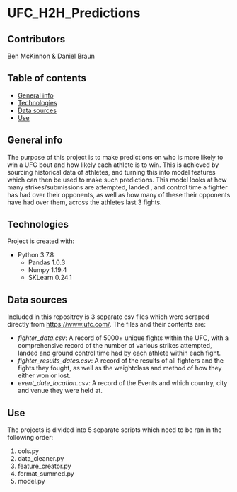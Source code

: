 # UFC_H2H_Predictions

## Contributors
Ben McKinnon & Daniel Braun

## Table of contents
* [General info](#general-info)
* [Technologies](#technologies)
* [Data sources](#data-sources)
* [Use](#use)

## General info
The purpose of this project is to make predictions on who is more likely to win a UFC bout and how likely each athlete is to win. This is achieved by sourcing historical data of athletes, and turning this into model features which can then be used to make such predictions. This model looks at how many strikes/submissions are attempted, landed , and control time a fighter has had over their opponents, as well as how many of these their opponents have had over them, across the athletes last 3 fights.

## Technologies
Project is created with:
* Python 3.7.8
  * Pandas 1.0.3
  * Numpy 1.19.4
  * SKLearn 0.24.1

## Data sources
Included in this repositroy is 3 separate csv files which were scraped directly from https://www.ufc.com/. The files and their contents are:
* *fighter_data.csv*: A record of 5000+ unique fights within the UFC, with a comprehensive record of the number of various strikes attempted, landed and ground control time had by each athlete within each fight.
* *fighter_results_dates.csv*: A record of the results of all fighters and the fights they fought, as well as the weightclass and method of how they either won or lost.
* *event_date_location.csv*: A record of the Events and which country, city and venue they were held at.

## Use
The projects is divided into 5 separate scripts which need to be ran in the following order:
1. cols.py
2. data_cleaner.py
3. feature_creator.py
4. format_summed.py
5. model.py
